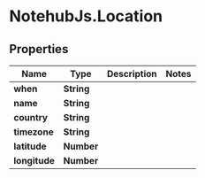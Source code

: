 # NotehubJs.Location

## Properties

| Name          | Type       | Description | Notes |
| ------------- | ---------- | ----------- | ----- |
| **when**      | **String** |             |
| **name**      | **String** |             |
| **country**   | **String** |             |
| **timezone**  | **String** |             |
| **latitude**  | **Number** |             |
| **longitude** | **Number** |             |

